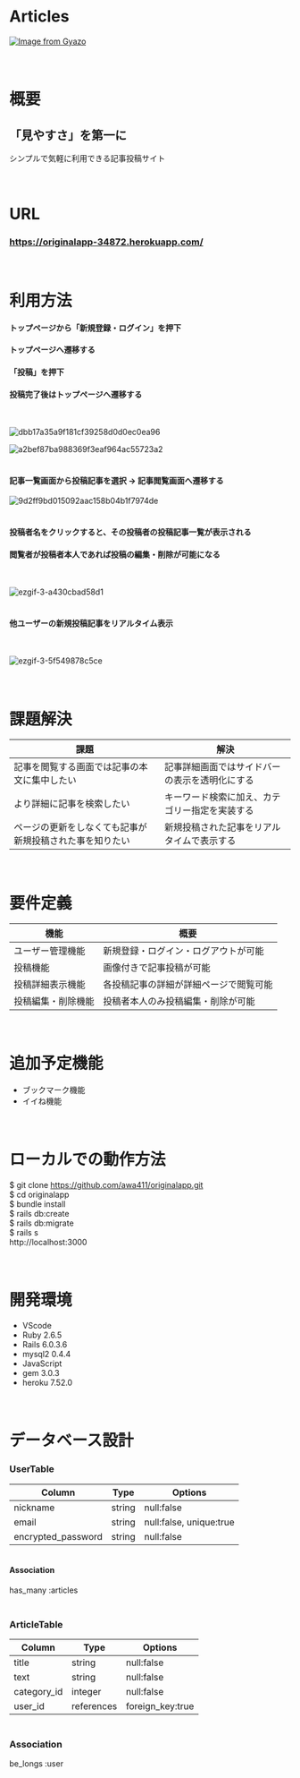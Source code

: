 # Articles

[![Image from Gyazo](https://i.gyazo.com/abb697c6f6f32c6334bbb4d493e339c8.jpg)](https://gyazo.com/abb697c6f6f32c6334bbb4d493e339c8)


# <br>概要

## 「見やすさ」を第一に

シンプルで気軽に利用できる記事投稿サイト

# <br>URL
### https://originalapp-34872.herokuapp.com/

# <br>利用方法

#### トップページから「新規登録・ログイン」を押下
#### トップページへ遷移する
#### 「投稿」を押下
#### 投稿完了後はトップページへ遷移する
<br>

![dbb17a35a9f181cf39258d0d0ec0ea96](https://user-images.githubusercontent.com/79493278/115208828-f7f16e00-a137-11eb-9bf1-2d6a2c5dc788.gif)
<br>

![a2bef87ba988369f3eaf964ac55723a2](https://user-images.githubusercontent.com/79493278/115209304-6fbf9880-a138-11eb-89f7-6c4aab274d25.gif)

#### <br>記事一覧画面から投稿記事を選択 → 記事閲覧画面へ遷移する<br>

![9d2ff9bd015092aac158b04b1f7974de](https://user-images.githubusercontent.com/79493278/115209481-9aa9ec80-a138-11eb-9da3-85c46169421c.gif)


#### <br>投稿者名をクリックすると、その投稿者の投稿記事一覧が表示される
#### 閲覧者が投稿者本人であれば投稿の編集・削除が可能になる
<br>

![ezgif-3-a430cbad58d1](https://user-images.githubusercontent.com/79493278/115212461-82879c80-a13b-11eb-8610-e01bfb1f64a1.gif)

  
#### <br>他ユーザーの新規投稿記事をリアルタイム表示
<br>

![ezgif-3-5f549878c5ce](https://user-images.githubusercontent.com/79493278/115215119-25411a80-a13e-11eb-894e-f80c5e917f10.gif)


# <br>課題解決
| 課題                                                        | 解決                                         |
| ------------------------------------------------------------------------------- | ------------------------------------------------- |
| 記事を閲覧する画面では記事の本文に集中したい    | 記事詳細画面ではサイドバーの表示を透明化にする |
| より詳細に記事を検索したい                   | キーワード検索に加え、カテゴリー指定を実装する |
| ページの更新をしなくても記事が新規投稿された事を知りたい | 新規投稿された記事をリアルタイムで表示する |   


# <br>要件定義
| 機能           | 概要             |
| -------------- | -----------------|
| ユーザー管理機能　| 新規登録・ログイン・ログアウトが可能  |
| 投稿機能 | 画像付きで記事投稿が可能 |
| 投稿詳細表示機能 | 各投稿記事の詳細が詳細ページで閲覧可能 |
| 投稿編集・削除機能 | 投稿者本人のみ投稿編集・削除が可能 |


# <br>追加予定機能

- ブックマーク機能
- イイね機能

# <br>ローカルでの動作方法

$ git clone https://github.com/awa411/originalapp.git
</br>
$ cd originalapp
</br>
$ bundle install
</br>
$ rails db:create
</br>
$ rails db:migrate
</br>
$ rails s
</br>
http://localhost:3000

# <br>開発環境

- VScode
- Ruby 2.6.5
- Rails 6.0.3.6
- mysql2 0.4.4
- JavaScript
- gem 3.0.3
- heroku 7.52.0

# <br>データベース設計
### UserTable
| Column                  | Type    | Options                   |
| ----------------------- | ------- | ------------------------- |
| nickname                | string  | null:false                |
| email                   | string  | null:false, unique:true   |
| encrypted_password      | string  | null:false                |

#### <br>Association
has_many :articles


### <br>ArticleTable
| Column                  | Type      | Options                   |
| ----------------------- | --------- | ------------------------- |
| title                   | string    | null:false                |
| text                    | string    | null:false                |
| category_id             | integer   | null:false                |
| user_id                 | references| foreign_key:true          |

### <br>Association
be_longs :user
